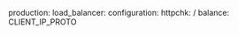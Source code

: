 <!-- layout:code post: building-a-manifest-file_gce-load-balancer -->


production:
    load_balancer:
        configuration:
            httpchk: /
            balance: CLIENT_IP_PROTO
